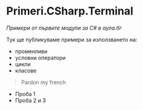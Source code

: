 ﻿# Primeri.CSharp.Terminal
*Примери от първите модули за C# в аула.бг*

Тук ще публикуваме примери за използването на:
* променливи
* условни оператори
* цикли
* класове

> Pardon my french

- Проба 1
- Проба 2 и 3 